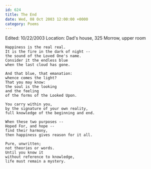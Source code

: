 ```yaml
---
id: 624
title: The End
date: Wed, 08 Oct 2003 12:00:00 +0000
category: Poems
---
```


Edited: 10/22/2003
Location: Dad's house, 325 Morrow, upper room

    Happiness is the real real.  
    It is the fire in the dark of night --  
    the sound of the Loved One's name.  
    Consider it the endless blue  
    when the last cloud has gone.

    And that blue, that emanation:  
    whence comes the light?  
    That you may know:  
    the soul is the looking  
    and the feeling  
    of the forms of the Looked Upon.

    You carry within you,  
    by the signature of your own reality,  
    full knowledge of the beginning and end.

    When these two purposes --  
    Hoped For, and hope --  
    find their harmony,  
    then happiness gives reason for it all.

    Pure, unwritten;  
    not theories or words.  
    Until you know it  
    without reference to knowledge,  
    life must remain a mystery.


